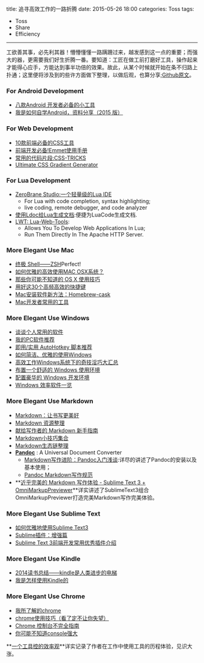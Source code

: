 title: 追寻高效工作的一路折腾
date: 2015-05-26 18:00
categories: Toss
tags: 
- Toss
- Share
- Efficiency
---

工欲善其事，必先利其器！懵懵懂懂一路蹒跚过来，越发感到这一点的重要；而强大的器，更需要我们好生折腾一番。要知道：工匠在做工前打磨好工具，操作起来才能得心应手，方能达到事半功倍的效果。故此，从某个时候就开始在条不归路上扑通；这里便将涉及到的些许方面做下整理，以做后观，也算分享;[Github原文](https://github.com/jeffjade/ToolsCollecting)。
<!-- more -->

### **For Android Development** 
* [八款Android 开发者必备的小工具](http://www.jianshu.com/p/e4efec23d4d4)
* [我是如何自学Android，资料分享（2015 版）](http://www.jianshu.com/p/874ff12a4c01)

### **For Web Development**   
* [10款前端必备的CSS工具](http://www.jianshu.com/p/157a22e15eb7) 
* [前端开发必备!Emmet使用手册](http://www.w3cplus.com/tools/emmet-cheat-sheet.html)
* [常用的代码片段:CSS-TRICKS](https://css-tricks.com/snippets/html/)
* [Ultimate CSS Gradient Generator](http://www.colorzilla.com/gradient-editor/)

### **For Lua Development**  
* [ZeroBrane Studio:一个轻量级的Lua IDE](https://github.com/pkulchenko/ZeroBraneStudio)
    * For Lua with code completion, syntax highlighting;
    * live coding, remote debugger, and code analyzer    
* [使用Ldoc给Lua生成文档](http://www.jianshu.com/p/7bfc02f4db96):便捷为LuaCode生成文档.
* [LWT: Lua-Web-Tools](https://code.google.com/p/lua-web-tools/): 
    * Allows You To Develop Web Applications In Lua;
    * Run Them Directly In The Apache HTTP Server.

### **More Elegant Use Mac** 
* [终极 Shell——ZSH](http://zhuanlan.zhihu.com/mactalk/19556676)Perfect!
* [如何优雅的高效使用MAC OSX系统？](http://ixirong.com/2015/06/08/how-to-use-mac-efficiently/)
* [那些你可能不知道的 OS X 使用技巧](http://www.jianshu.com/p/00ea7b218020) 
* [用好这30个高频高效的快捷键](http://www.jianshu.com/p/74467a2214f9)
* [Mac安装软件新方法：Homebrew-cask](http://www.yangzhiping.com/tech/homebrew-cask.html)
* [Mac开发者常用的工具](http://www.itjhwd.com/mac_tool/)

### **More Elegant Use Windows**    
* [谈谈个人常用的软件](http://www.jianshu.com/p/01acf2aa5b24)
* [我的PC软件推荐](http://www.jianshu.com/p/f4af4354196f)
* [即用/实用 AutoHotkey 脚本推荐](http://www.jianshu.com/p/65cf36df9a17)
* [如何简洁、优雅的使用Windows](http://www.jianshu.com/p/092dfecb90f5)
* [高效工作Windows系统下的奇技淫巧大汇总](http://www.jianshu.com/p/d144ad57b760)
* [布置一个舒适的 Windows 使用环境](http://www.jianshu.com/p/cb3b7ec288e5)
* [配置豪华的 Windows 开发环境](http://www.jianshu.com/p/aa19380828bd)
* [Windows 效率软件一览](http://www.jianshu.com/p/5ccbf9f09a69)
 
### **More Elegant Use Markdown**
* [Markdown：让书写更美好](http://www.jianshu.com/p/17fdcf17bbb4)
* [Markdown 资源整理](http://www.jianshu.com/p/5651e24bc2e0)
* [献给写作者的 Markdown 新手指南](http://www.jianshu.com/p/q81RER)
* [Markdown小技巧集合](http://www.yangzhiping.com/tech/markdown-tips.html)
* [Markdown生态链整理](http://www.yangzhiping.com/tech/markdown-ecosystem.html)
* **[Pandoc](http://pandoc.org/)** : A Universal Document Converter
    * [Markdown写作进阶：Pandoc入门浅谈](http://www.yangzhiping.com/tech/pandoc.html):详尽的讲述了Pandoc的安装以及基本使用；
    * [Pandoc Markdown写作规范](http://pandoc.herokuapp.com)
* **[近乎完美的 Markdown 写作体验 - Sublime Text 3 + OmniMarkupPreviewer](http://macplay.leanote.com/post/%E8%BF%91%E4%B9%8E%E5%AE%8C%E7%BE%8E%E7%9A%84-Markdown-%E5%86%99%E4%BD%9C%E4%BD%93%E9%AA%8C-Sublime-Text-3-OmniMarkupPreviewer)**详实讲述了SublimeText3组合OmniMarkupPreviewer打造完美Markdown写作完美体验。

### **More Elegant Use Sublime Text**  
* [如何优雅地使用Sublime Text3](http://www.jianshu.com/p/3cb5c6f2421c)
* [Sublime插件：增强篇](http://www.jianshu.com/p/5905f927d01b)
* [Sublime Text 3前端开发常用优秀插件介绍](http://www.cnblogs.com/hykun/p/sublimeText3.html)
 
### **More Elegant Use Kindle**  
* [2014读书总结——kindle是人类进步的电梯](http://www.jianshu.com/p/ce98b90d40fb)
* [我是怎样使用Kindle的](http://www.jianshu.com/p/a464dc9ff073)


### **More Elegant Use Chrome**
* [我所了解的chrome](http://www.cnblogs.com/liyunhua/p/4531964.html)
* [chrome使用技巧（看了定不让你失望）](http://www.cnblogs.com/liyunhua/p/4544738.html) 
* [Chrome 控制台不完全指南](http://www.cnblogs.com/Wayou/p/chrome-console-tips-and-tricks.html)
* [你可能不知道console强大](http://www.cnblogs.com/liyunhua/p/4529079.html)


**[一个工具控的效率观](http://frank19900731.github.io/blog/2014/11/13/yi-ge-gong-ju-kong-de-xiao-lu-guan/)**详实记录了作者在工作中使用工具的历程体验，见识大涨。

